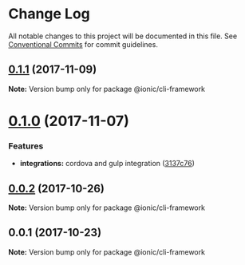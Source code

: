 # Change Log

All notable changes to this project will be documented in this file.
See [Conventional Commits](https://conventionalcommits.org) for commit guidelines.

<a name="0.1.1"></a>
## [0.1.1](https://github.com/ionic-team/ionic-cli/compare/@ionic/cli-framework@0.1.0...@ionic/cli-framework@0.1.1) (2017-11-09)




**Note:** Version bump only for package @ionic/cli-framework

<a name="0.1.0"></a>
# [0.1.0](https://github.com/ionic-team/ionic-cli/compare/@ionic/cli-framework@0.0.2...@ionic/cli-framework@0.1.0) (2017-11-07)


### Features

* **integrations:** cordova and gulp integration ([3137c76](https://github.com/ionic-team/ionic-cli/commit/3137c76))




<a name="0.0.2"></a>
## [0.0.2](https://github.com/ionic-team/ionic-cli/compare/@ionic/cli-framework@0.0.1...@ionic/cli-framework@0.0.2) (2017-10-26)




**Note:** Version bump only for package @ionic/cli-framework

<a name="0.0.1"></a>
## 0.0.1 (2017-10-23)




**Note:** Version bump only for package @ionic/cli-framework
